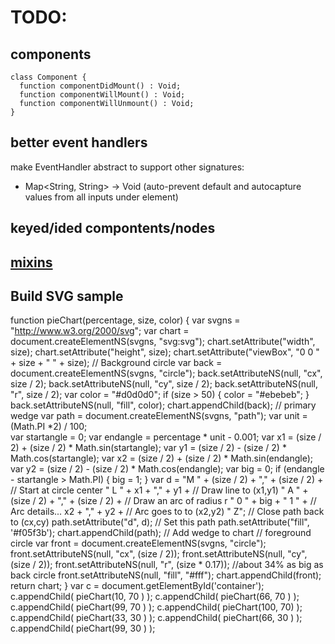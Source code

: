 # TODO:

## components
```
class Component {
  function componentDidMount() : Void;
  function componentWillMount() : Void;
  function componentWillUnmount() : Void;
}
```

## better event handlers
make EventHandler abstract to support other signatures:
  * Map<String, String> -> Void (auto-prevent default and autocapture values from all inputs under element)

## keyed/ided compontents/nodes

## [mixins](https://facebook.github.io/react/docs/reusable-components.html#mixins)


## Build SVG sample
function pieChart(percentage, size, color) {
    var svgns = "http://www.w3.org/2000/svg";
    var chart = document.createElementNS(svgns, "svg:svg");
    chart.setAttribute("width", size);
    chart.setAttribute("height", size);
    chart.setAttribute("viewBox", "0 0 " + size + " " + size);
    // Background circle
    var back = document.createElementNS(svgns, "circle");
    back.setAttributeNS(null, "cx", size / 2);
    back.setAttributeNS(null, "cy", size / 2);
    back.setAttributeNS(null, "r",  size / 2);
    var color = "#d0d0d0";
    if (size > 50) {
        color = "#ebebeb";
    }
    back.setAttributeNS(null, "fill", color);
    chart.appendChild(back);
    // primary wedge
    var path = document.createElementNS(svgns, "path");
    var unit = (Math.PI *2) / 100;    
    var startangle = 0;
    var endangle = percentage * unit - 0.001;
    var x1 = (size / 2) + (size / 2) * Math.sin(startangle);
    var y1 = (size / 2) - (size / 2) * Math.cos(startangle);
    var x2 = (size / 2) + (size / 2) * Math.sin(endangle);
    var y2 = (size / 2) - (size / 2) * Math.cos(endangle);
    var big = 0;
    if (endangle - startangle > Math.PI) {
        big = 1;
    }
    var d = "M " + (size / 2) + "," + (size / 2) +  // Start at circle center
        " L " + x1 + "," + y1 +     // Draw line to (x1,y1)
        " A " + (size / 2) + "," + (size / 2) +       // Draw an arc of radius r
        " 0 " + big + " 1 " +       // Arc details...
        x2 + "," + y2 +             // Arc goes to to (x2,y2)
        " Z";                       // Close path back to (cx,cy)
    path.setAttribute("d", d); // Set this path
    path.setAttribute("fill", '#f05f3b');
    chart.appendChild(path); // Add wedge to chart
    // foreground circle
    var front = document.createElementNS(svgns, "circle");
    front.setAttributeNS(null, "cx", (size / 2));
    front.setAttributeNS(null, "cy", (size / 2));
    front.setAttributeNS(null, "r",  (size * 0.17)); //about 34% as big as back circle
    front.setAttributeNS(null, "fill", "#fff");
    chart.appendChild(front);
    return chart;
}
var c = document.getElementById('container');
c.appendChild( pieChart(10, 70 ) );
c.appendChild( pieChart(66, 70 ) );
c.appendChild( pieChart(99, 70 ) );
c.appendChild( pieChart(100, 70) );
c.appendChild( pieChart(33, 30 ) );
c.appendChild( pieChart(66, 30 ) );
c.appendChild( pieChart(99, 30 ) );
